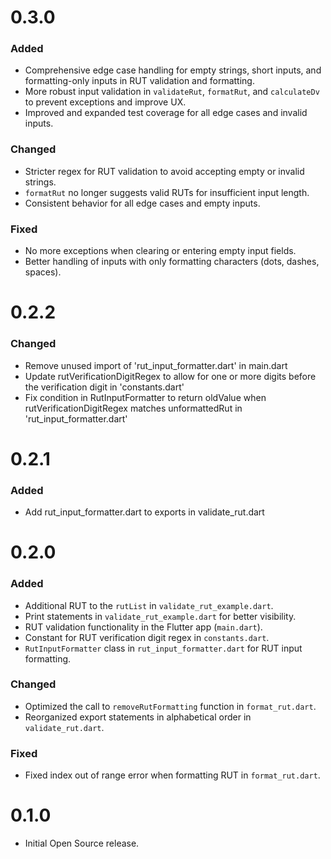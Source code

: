 # 0.3.0

### Added

- Comprehensive edge case handling for empty strings, short inputs, and formatting-only inputs in RUT validation and formatting.
- More robust input validation in `validateRut`, `formatRut`, and `calculateDv` to prevent exceptions and improve UX.
- Improved and expanded test coverage for all edge cases and invalid inputs.

### Changed

- Stricter regex for RUT validation to avoid accepting empty or invalid strings.
- `formatRut` no longer suggests valid RUTs for insufficient input length.
- Consistent behavior for all edge cases and empty inputs.

### Fixed

- No more exceptions when clearing or entering empty input fields.
- Better handling of inputs with only formatting characters (dots, dashes, spaces).

# 0.2.2

### Changed

- Remove unused import of 'rut_input_formatter.dart' in main.dart
- Update rutVerificationDigitRegex to allow for one or more digits before the verification digit in 'constants.dart'
- Fix condition in RutInputFormatter to return oldValue when rutVerificationDigitRegex matches unformattedRut in 'rut_input_formatter.dart'

# 0.2.1

### Added

- Add rut_input_formatter.dart to exports in validate_rut.dart

# 0.2.0

### Added

- Additional RUT to the `rutList` in `validate_rut_example.dart`.
- Print statements in `validate_rut_example.dart` for better visibility.
- RUT validation functionality in the Flutter app (`main.dart`).
- Constant for RUT verification digit regex in `constants.dart`.
- `RutInputFormatter` class in `rut_input_formatter.dart` for RUT input formatting.

### Changed

- Optimized the call to `removeRutFormatting` function in `format_rut.dart`.
- Reorganized export statements in alphabetical order in `validate_rut.dart`.

### Fixed

- Fixed index out of range error when formatting RUT in `format_rut.dart`.

# 0.1.0

- Initial Open Source release.
